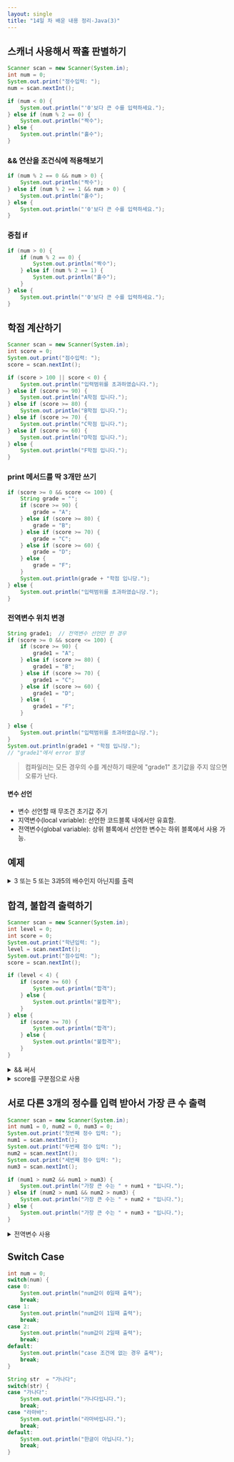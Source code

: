 ```yaml
---
layout: single
title: "14일 차 배운 내용 정리-Java(3)"
---
```


## 스캐너 사용해서 짝홀 판별하기

```java
Scanner scan = new Scanner(System.in);
int num = 0;
System.out.print("정수입력: ");
num = scan.nextInt();

if (num < 0) {
    System.out.println("'0'보다 큰 수를 입력하세요.");
} else if (num % 2 == 0) {
    System.out.println("짝수");
} else {
    System.out.println("홀수");
}
```

### && 연산을 조건식에 적용해보기

```java
if (num % 2 == 0 && num > 0) {
    System.out.println("짝수");
} else if (num % 2 == 1 && num > 0) {
    System.out.println("홀수");
} else {
    System.out.println("'0'보다 큰 수를 입력하세요.");
}
```

### 중첩 if

```java
if (num > 0) {
    if (num % 2 == 0) {
        System.out.println("짝수");
    } else if (num % 2 == 1) {
        System.out.println("홀수");
    }
} else {
    System.out.println("'0'보다 큰 수를 입력하세요.");
}
```

## 학점 계산하기

```java
Scanner scan = new Scanner(System.in);
int score = 0;
System.out.print("점수입력: ");
score = scan.nextInt();

if (score > 100 || score < 0) {
    System.out.println("입력범위를 초과하였습니다.");
} else if (score >= 90) {
    System.out.println("A학점 입니다.");
} else if (score >= 80) {
    System.out.println("B학점 입니다.");
} else if (score >= 70) {
    System.out.println("C학점 입니다.");
} else if (score >= 60) {
    System.out.println("D학점 입니다.");
} else {
    System.out.println("F학점 입니다.");
}
```

### print 메서드를 딱 3개만 쓰기

```java
if (score >= 0 && score <= 100) {
    String grade = "";
    if (score >= 90) {
        grade = "A";
    } else if (score >= 80) {
        grade = "B";
    } else if (score >= 70) {
        grade = "C";
    } else if (score >= 60) {
        grade = "D";
    } else {
        grade = "F";
    }
    System.out.println(grade + "학점 입니당.");
} else {
    System.out.println("입력범위를 초과하였습니당.");
}
```

### 전역변수 위치 변경

```java
String grade1;  // 전역변수 선언만 한 경우
if (score >= 0 && score <= 100) {
    if (score >= 90) {
        grade1 = "A";
    } else if (score >= 80) {
        grade1 = "B";
    } else if (score >= 70) {
        grade1 = "C";
    } else if (score >= 60) {
        grade1 = "D";
    } else {
        grade1 = "F";
    }

} else {
    System.out.println("입력범위를 초과하였습니당.");
}
System.out.println(grade1 + "학점 입니당.");
// "grade1"에서 error 발생
```
>컴파일러는 모든 경우의 수를 계산하기 때문에 "grade1" 초기값을 주지 않으면 오류가 난다.

#### 변수 선언

- 변수 선언할 때 무조건 초기값 주기
- 지역변수(local variable): 선언한 코드블록 내에서만 유효함.
- 전역변수(global variable): 상위 블록에서 선언한 변수는 하위 블록에서 사용 가능.

## 예제

<details>
<summary>3 또는 5 또는 3과5의 배수인지 아닌지를 출력</summary>
<div markdown="1">

```java
Scanner scan = new Scanner(System.in);
int num = 0;
System.out.println("정수입력: ");
num = scan.nextInt();

if (num < 0) {
    System.out.println("0보다 큰 수를 입력하세요.");
} else {
    if (num % 15 == 0) {
        System.out.println("'3'과 '5'의 배수");
    } else if (num % 3 == 0) {
        System.out.println("'3'의 배수");
    } else if (num % 5 == 0) {
        System.out.println("'5'의 배수");
    } else {
        System.out.println("'3'과 '5'의 배수가 아닙니다.");
    }
}
```

</div>
</details>

## 합격, 불합격 출력하기

```java
Scanner scan = new Scanner(System.in);
int level = 0;
int score = 0;
System.out.print("학년입력: ");
level = scan.nextInt();
System.out.print("점수입력: ");
score = scan.nextInt();

if (level < 4) {
    if (score >= 60) {
        System.out.println("합격");
    } else {
        System.out.println("불합격");
    }
} else {
    if (score >= 70) {
        System.out.println("합격");
    } else {
        System.out.println("불합격");
    }
}
```

<details>
<summary>&& 써서</summary>
<div markdown="1">

```java
if (level < 4 && score >= 60) {
    System.out.println("합격");
} else if (level == 4 && score >= 70) {
    System.out.println("합격");
} else {
    System.out.println("불합격");
}
```
</div>
</details>

<details>
<summary>score를 구분점으로 사용</summary>
<div markdown="1">

```java
if (score >= 60) {
    if (level != 4) {
        System.out.println("합격");
    } else if (score >= 70) {
        System.out.println("합격");
    }
} else {
    System.out.println("불합격");
}
```
</div>
</details>

## 서로 다른 3개의 정수를 입력 받아서 가장 큰 수 출력

```java
Scanner scan = new Scanner(System.in);
int num1 = 0, num2 = 0, num3 = 0;
System.out.print("첫번째 정수 입력: ");
num1 = scan.nextInt();
System.out.print("두번째 정수 입력: ");
num2 = scan.nextInt();
System.out.print("세번째 정수 입력: ");
num3 = scan.nextInt();

if (num1 > num2 && num1 > num3) {
    System.out.println("가장 큰 수는 " + num1 + "입니다.");
} else if (num2 > num1 && num2 > num3) {
    System.out.println("가장 큰 수는 " + num2 + "입니다.");
} else {
    System.out.println("가장 큰 수는 " + num3 + "입니다.");
}
```

<details>
<summary>전역변수 사용</summary>
<div markdown="1">

```java
int max = 0; // 최대값을 담는 변수
if (num1 > num2) {
    if (num1 > num3) {
        max = num1;
    } else {
        max = num3;
    }
} else {
    if (num2 > num3) {
        max = num2;
    } else {
        max = num2;
    }
}
System.out.println("가장 큰 수는 " + max + "입니다.");
```
</div>
</details>

## Switch Case

```java
int num = 0;
switch(num) {
case 0:
    System.out.println("num값이 0일때 출력");
    break;
case 1:
    System.out.println("num값이 1일때 출력");
    break;
case 2:
    System.out.println("num값이 2일때 출력");
    break;
default:
    System.out.println("case 조건에 없는 경우 출력");
    break;
}
```

```java
String str  = "가나다";
switch(str) {
case "가나다":
    System.out.println("가나다입니다.");
    break;
case "라마바":
    System.out.println("라마바입니다.");
    break;
default:
    System.out.println("한글이 아닙니다.");
    break;
}
```



